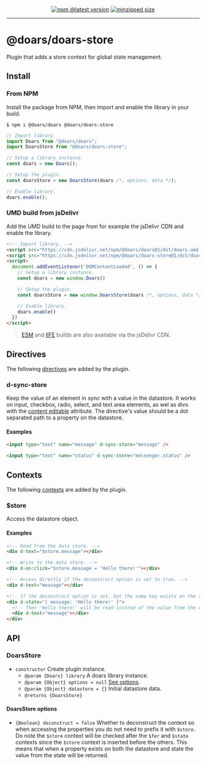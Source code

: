 <div align="center">

[![npm @latest version](https://img.shields.io/npm/v/@doars/doars-store.svg?label=Version&style=flat-square&maxAge=86400)](https://www.npmjs.com/package/@doars/doars-store)
[![minzipped size](https://img.shields.io/bundlephobia/minzip/@doars/doars-store?label=Size&style=flat-square&maxAge=86400)](https://www.npmjs.com/package/@doars/doars-store)

</div>

<hr/>

# @doars/doars-store

Plugin that adds a store context for global state management.

## Install

### From NPM

Install the package from NPM, then import and enable the library in your build.

```
$ npm i @doars/doars @doars/doars-store
```

```JavaScript
// Import library.
import Doars from "@doars/doars";
import DoarsStore from "@doars/doars-store";

// Setup a library instance.
const doars = new Doars();

// Setup the plugin.
const doarsStore = new DoarsStore(doars /*, options, data */);

// Enable library.
doars.enable();
```

### UMD build from jsDelivr

Add the UMD build to the page from for example the jsDelivr CDN and enable the
library.

```HTML
<!-- Import library. -->
<script src="https://cdn.jsdelivr.net/npm/@doars/doars@1/dst/doars.umd.js"></script>
<script src="https://cdn.jsdelivr.net/npm/@doars/doars-store@1/dst/doars-store.umd.js"></script>
<script>
  document.addEventListener('DOMContentLoaded', () => {
    // Setup a library instance.
    const doars = new window.Doars()

    // Setup the plugin.
    const doarsStore = new window.DoarsStore(doars /*, options, data */)

    // Enable library.
    doars.enable()
  })
</script>
```

> [ESM](https://cdn.jsdelivr.net/npm/@doars/doars-store@1/dst/doars-store.esm.js)
> and
> [IIFE](https://cdn.jsdelivr.net/npm/@doars/doars-store@1/dst/doars-store.iife.js)
> builds are also available via the jsDelivr CDN.

## Directives

The following
[directives](https://github.com/doars/doars/tree/main/packages/doars#directives)
are added by the plugin.

### d-sync-store

Keep the value of an element in sync with a value in the datastore. It works on
input, checkbox, radio, select, and text area elements, as wel as divs with the
[content editable](https://developer.mozilla.org/docs/Web/Guide/HTML/Editable_content)
attribute. The directive's value should be a dot separated path to a property on
the datastore.

#### Examples

```HTML
<input type="text" name="message" d-sync-store="message" />
```

```HTML
<input type="text" name="status" d-sync-store="messenger.status" />
```

## Contexts

The following
[contexts](https://github.com/doars/doars/tree/main/packages/doars#contexts) are
added by the plugin.

### $store

Access the datastore object.

#### Examples

```HTML
<!-- Read from the data store. -->
<div d-text="$store.message"></div>
```

```HTML
<!-- Write to the data store. -->
<div d-on:click="$store.message = 'Hello there!'"></div>
```

```HTML
<!-- Access directly if the deconstruct option is set to true. -->
<div d-text="message"></div>
```

```HTML
<!-- If the deconstruct option is set, but the same key exists on the state. -->
<div d-state="{ message: 'Hello there!' }">
  <!-- Then 'Hello there!' will be read instead of the value from the data store. -->
  <div d-text="message"></div>
</div>
```

## API

### DoarsStore

- `constructor` Create plugin instance.
  - `@param {Doars} library` A doars library instance.
  - `@param {Object} options = null` [See options](#doarsstore-options).
  - `@param {Object} datastore = {}` Initial datastore data.
  - `@returns {DoarsStore}`

#### DoarsStore options

- `{Boolean} deconstruct = false` Whether to deconstruct the context so when
  accessing the properties you do not need to prefix it with `$store`. Do note
  the `$store` context will be checked after the `$for` and `$state` contexts
  since the `$store` context is inserted before the others. This means that when
  a property exists on both the datastore and state the value from the state
  will be returned.
